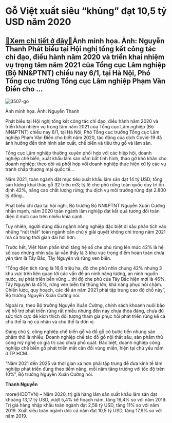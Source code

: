 Gỗ Việt xuất siêu “khủng” đạt 10,5 tỷ USD năm 2020
==================================================

[:gift:Xem chi tiết ở đây:gift:](https://hddtvn.com/go-viet-xuat-sieu-khung-dat-105-ty-usd-nam-2020/)Ảnh minh họa. Ảnh: Nguyễn Thanh Phát biểu tại Hội nghị tổng kết công tác chỉ đạo, điều hành năm 2020 và triển khai nhiệm vụ trọng tâm năm 2021 của Tổng cục Lâm nghiệp (Bộ NN&PTNT) chiều nay 6/1, tại Hà Nội, Phó Tổng cục trưởng Tổng cục Lâm nghiệp Phạm Văn Điển cho …
--------------------------------------------------------------------------------------------------------------------------------------------------------------------------------------------------------------------------------------------------------------------------





![3507-go](https://hddtvn.com/wp-content/uploads/2021/01/3507_go.jpg "Toàn ngành lâm sản đặt mục tiêu xuất khẩu 11 tỷ USD trong năm 2019. Ảnh: Nguyễn Thanh")


Ảnh minh họa. Ảnh: Nguyễn Thanh



Phát biểu tại Hội nghị tổng kết công tác chỉ đạo, điều hành năm 2020 và triển khai nhiệm vụ trọng tâm năm 2021 của Tổng cục Lâm nghiệp (Bộ NN&PTNT) chiều nay 6/1, tại Hà Nội, Phó Tổng cục trưởng Tổng cục Lâm nghiệp Phạm Văn Điển cho biết năm 2020, tác động của dịch Covid-19 đã ảnh hưởng đến tình hình sản xuất, chế biến và tiêu thụ gỗ và lâm sản.


Tổng cục Lâm nghiệp thường xuyên phối hợp với các hiệp hội, doanh nghiệp chế biến, xuất khẩu lâm sản nắm bắt tình hình, tháo gỡ khó khăn cho doanh nghiệp; theo dõi và phối hợp với doanh nghiệp thực hiện xử lý các vụ tranh chấp thương mại quốc tế…


Năm 2021, toàn ngành đặt mục tiêu xuất khẩu lâm sản đạt 14 tỷ USD; tổng sản lượng khai thác gỗ 32 triệu m3; tỷ lệ che phủ rừng toàn quốc duy trì ổn định 42%, nâng cao chất lượng rừng; thu dịch vụ môi trường rừng đạt 2.800 tỷ đồng…


Phát biểu chỉ đạo tại hội nghị, Bộ trưởng Bộ NN&PTNT Nguyễn Xuân Cường nhấn mạnh, năm 2020 toàn ngành lâm nghiệp đạt kết quả tương đối toàn diện ở mức cao trên nhiều khía cạnh.


Tuy nhiên, người đứng đầu ngành nông nghiệp đặc biệt đi sâu phân tích vào những “nút thắt” toàn ngành cần chú ý giải quyết không chỉ trong năm 2021 mà cả trong thời gian dài hơi hơn.


Trước hết, Việt Nam phấn khởi tăng hệ số che phủ rừng lên mức 42% là hệ số cao nhưng nhìn sâu lại vẫn thấy là 3 khu vực trọng điểm hoàn toàn chưa yên tâm là Tây Bắc, Tây Nguyên và rừng ven biển.


“Tổng diện tích rừng là 16,6 triệu ha, độ che phủ nhìn chung 42% nhưng 3 khu vực trên liên quan tới các vấn đề an ninh năng lượng, an ninh nguồn nước, sự phát triển bền vững… thì độ che phủ của Tây Bắc hiện mới là 46%, Tây Nguyên là 45%, rừng ven biển thì thủng lớn, khả năng phục hồi chậm. Chiến lược, quy hoạch, các đề án năm 2021 phải tập trung cao độ chỗ này”, Bộ trưởng Nguyễn Xuân Cường nói.


Ngoài ra, theo Bộ trưởng Nguyễn Xuân Cường, chính sách khoanh nuôi bảo vệ hỗ trợ phát triển rừng rất nhiều nhưng đến nay chưa thỏa đáng, chưa đủ sức tích cực để kích thích đối tượng tham gia phục hồi phát triển rừng kể cả chủ thể là hộ cá nhân và chủ thể là đơn vị.


Đáng chú ý, công nghiệp chế biến gỗ và đồ gỗ có bước tiến nhưng sản phẩm thô là nhiều. Doanh nghiệp chế tác đồ gỗ nội thất sâu, sản phẩm thủ công mỹ nghệ có giá trị cao chưa phổ quát. Đăc biệt, doanh nghiệp công nghiệp chế biến gỗ phát triển mất cân đối vùng miền, hiện tại chủ yếu nằm ở TP HCM…


“Năm 2021 đến 2025 và thời gian xa hơn phải tập trung để đưa kinh tế lâm nghiệp phát triển đúng theo tiềm năng, mỗi năm tăng trưởng với tốc độ trên 10%”, Bộ trưởng Nguyễn Xuân Cường nói.




**Thanh Nguyễn**



more(HDDTVN) – Năm 2020, trị giá hàng lâm sản xuất khẩu lâm sản đạt khoảng 13,17 tỷ USD, vượt 5,4% kế hoạch năm, tăng 16,4% so với năm 2019. Trị giá hàng nhập khẩu toàn ngành đạt 2,58 tỷ USD, tăng 11% so với năm 2019. Xuất siêu toàn ngành ước cả năm đạt 10,5 tỷ USD, tăng 17,9% so với năm 2019.

